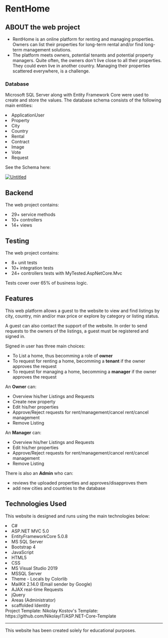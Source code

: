 <h1>RentHome</h1>
<h2>ABOUT the web project</h2>
<ul>
  <li>RentHome is an online platform for renting and managing properties. Owners can list their properties for long-term rental and/or find long-term management solutions.</li>
  <li>The platform meets owners, potential tenants and potential property managers. Quite often, the owners don't live close to all their properties. They could even live in another country. Managing their properties scattered everywhere, is a challenge.</li>
</ul>
<h3>Database</h3>
<p>Microsoft SQL Server along with Entity Framework Core were used to create and store the values. The database schema consists of the following main entities:</p>
<lu>
  <li>ApplicationUser</li>
  <li>Property</li>
  <li>City</li>
  <li>Country</li>
  <li>Rental</li>
  <li>Contract</li>
  <li>Image</li>
  <li>Vote</li>
  <li>Request</li>
</lu>
<p>See the Schema here: </p>
<a href="https://ibb.co/yh3pWWQ"><img src="https://i.ibb.co/wJv7MMz/Untitled.png" alt="Untitled" border="0"></a>

<h2>Backend</h2>
<p>The web project contains:</p>
<lu>
  <li>29+ service methods</li>
  <li>10+ controllers</li>
  <li>14+ views</li>
</lu>

<h2>Testing</h2>
<p>The web project contains:</p>
<lu>
  <li>8+ unit tests</li>
  <li>10+ integration tests</li>
  <li>24+ controllers tests with MyTested.AspNetCore.Mvc</li>
</lu>
<p>Tests cover over 65% of business logic.</p>

<h2>Features</h2>
<p>This web platform allows a guest to the website to view and find listings by city, country, min and/or max price or explore by category or listing status.</p>
<p>A guest can also contact the support of the website. In order to send requests to the owners of the listings, a guest must be registered and signed in.</p>
<p>Signed in user has three main choices:</p>
<ul>
  <li>To List a home, thus becomming a role of <b>owner</b></li>
  <li>To request for renting a home, becomming a <b>tenant</b> if the owner approves the request</li>
  <li>To request for managing a home, becomming a <b>manager</b> if the owner approves the request</li>
</ul>
<p>An <b>Owner</b> can:</p>
<ul>
  <li>Overview his/her Listings and Requests</li>
  <li>Create new property</li>
  <li>Edit his/her properties</li>
  <li>Approve/Reject requests for rent/management/cancel rent/cancel management</li>
  <li>Remove Listing</li>
</ul>
<p>An <b>Manager</b> can:</p>
<ul>
  <li>Overview his/her Listings and Requests</li>
  <li>Edit his/her properties</li>
  <li>Approve/Reject requests for rent/management/cancel rent/cancel management</li>
  <li>Remove Listing</li>
</ul>
<p>There is also an <b>Admin</b> who can:</p>
<ul>
  <li>reviews the uploaded properties and approves/disapproves them</li>
  <li>add new cities and countries to the database</li>
</ul>
<h2>Technologies Used</h2>
<p>This website is designed and runs using the main technologies below:</p>
<lu>
  <li>C#</li>
  <li>ASP.NET MVC 5.0</li>
  <li>EntityFrameworkCore 5.0.8</li>
  <li>MS SQL Server</li>
  <li>Bootstrap 4</li>
  <li>JavaScript</li>
  <li>HTML5</li>
  <li>CSS</li>
  <li>MS Visual Studio 2019</li>
  <li>MSSQL Server</li>
  <li>Theme - Locals by Colorlib</li>
  <li>MailKit 2.14.0 (Email sender by Google)</li>
  <li>AJAX real-time Requests</li>
  <li>jQuery</li>
  <li>Areas (Administrator)</li>
  <li>scaffolded Identity</li>
</lu>
Project Template: Nikolay Kostov's Template: https://github.com/NikolayIT/ASP.NET-Core-Template
<hr>
This website has been created solely for educational purposes.
